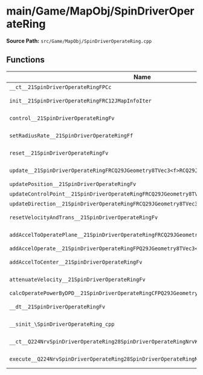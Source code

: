 # main/Game/MapObj/SpinDriverOperateRing

**Source Path:** `src/Game/MapObj/SpinDriverOperateRing.cpp`

## Functions

| Name | Address | Match % |
|------|---------|---------|
| `__ct__21SpinDriverOperateRingFPCc` | `0x80236F68` | :x: (0.0%) |
| `init__21SpinDriverOperateRingFRC12JMapInfoIter` | `0x8023702C` | :white_check_mark: (100.0%) |
| `control__21SpinDriverOperateRingFv` | `0x8023706C` | :white_check_mark: (100.0%) |
| `setRadiusRate__21SpinDriverOperateRingFf` | `0x80237070` | :white_check_mark: (100.0%) |
| `reset__21SpinDriverOperateRingFv` | `0x802370A8` | :white_check_mark: (100.0%) |
| `update__21SpinDriverOperateRingFRCQ29JGeometry8TVec3<f>RCQ29JGeometry8TVec3<f>` | `0x802370AC` | :white_check_mark: (100.0%) |
| `updatePosition__21SpinDriverOperateRingFv` | `0x80237160` | :x: (0.0%) |
| `updateControlPoint__21SpinDriverOperateRingFRCQ29JGeometry8TVec3<f>` | `0x802372A4` | :x: (0.0%) |
| `updateDirection__21SpinDriverOperateRingFRCQ29JGeometry8TVec3<f>` | `0x80237334` | :x: (0.0%) |
| `resetVelocityAndTrans__21SpinDriverOperateRingFv` | `0x802373BC` | :white_check_mark: (100.0%) |
| `addAccelToOperatePlane__21SpinDriverOperateRingFRCQ29JGeometry8TVec3<f>` | `0x80237408` | :white_check_mark: (100.0%) |
| `addAccelOperate__21SpinDriverOperateRingFPQ29JGeometry8TVec3<f>RCQ29JGeometry8TVec3<f>` | `0x80237484` | :x: (0.0%) |
| `addAccelToCenter__21SpinDriverOperateRingFv` | `0x802375B8` | :white_check_mark: (100.0%) |
| `attenuateVelocity__21SpinDriverOperateRingFv` | `0x80237640` | :white_check_mark: (100.0%) |
| `calcOperatePowerByDPD__21SpinDriverOperateRingCFPQ29JGeometry8TVec3<f>` | `0x8023766C` | :x: (0.0%) |
| `__dt__21SpinDriverOperateRingFv` | `0x8023778C` | :x: (95.7%) |
| `__sinit_\SpinDriverOperateRing_cpp` | `0x802377E8` | :white_check_mark: (100.0%) |
| `__ct__Q224NrvSpinDriverOperateRing28SpinDriverOperateRingNrvWaitFv` | `0x802377F0` | :white_check_mark: (100.0%) |
| `execute__Q224NrvSpinDriverOperateRing28SpinDriverOperateRingNrvWaitCFP5Spine` | `0x80237800` | :white_check_mark: (100.0%) |